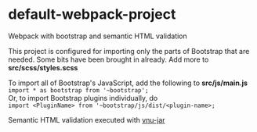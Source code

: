 # default-webpack-project
Webpack with bootstrap and semantic HTML validation

This project is configured for importing only the parts of Bootstrap that are needed. Some bits have been brought in already. Add more to **src/scss/styles.scss**

To import all of Bootstrap's JavaScript, add the following to **src/js/main.js**   
```import * as bootstrap from '~bootstrap';```    
Or, to import Bootstrap plugins individually, do    
```import <PluginName> from '~bootstrap/js/dist/<plugin-name>;```

Semantic HTML validation executed with [vnu-jar](https://github.com/validator/validator#readme)
